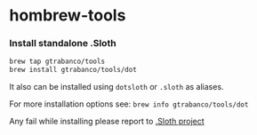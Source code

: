 # hombrew-tools

### Install standalone .Sloth

```bash
brew tap gtrabanco/tools
brew install gtrabanco/tools/dot
```

It also can be installed using `dotsloth` or `.sloth` as aliases.

For more installation options see: `brew info gtrabanco/tools/dot`

Any fail while installing please report to [.Sloth project](https://github.com/gtrabanco/.Sloth/issues/new?assignees=gtrabanco&labels=open%2C+bug%2C+needs+triage&template=1-bug.md&title=%5BBUG%5D+%3Cwrite+title+here%3E)
